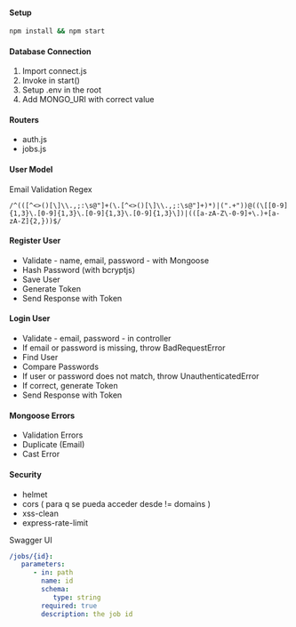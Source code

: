 #### Setup

```bash
npm install && npm start
```

#### Database Connection

1. Import connect.js
2. Invoke in start()
3. Setup .env in the root
4. Add MONGO_URI with correct value

#### Routers

-  auth.js
-  jobs.js

#### User Model

Email Validation Regex

```regex
/^(([^<>()[\]\\.,;:\s@"]+(\.[^<>()[\]\\.,;:\s@"]+)*)|(".+"))@((\[[0-9]{1,3}\.[0-9]{1,3}\.[0-9]{1,3}\.[0-9]{1,3}\])|(([a-zA-Z\-0-9]+\.)+[a-zA-Z]{2,}))$/
```

#### Register User

-  Validate - name, email, password - with Mongoose
-  Hash Password (with bcryptjs)
-  Save User
-  Generate Token
-  Send Response with Token

#### Login User

-  Validate - email, password - in controller
-  If email or password is missing, throw BadRequestError
-  Find User
-  Compare Passwords
-  If user or password does not match, throw UnauthenticatedError
-  If correct, generate Token
-  Send Response with Token

#### Mongoose Errors

-  Validation Errors
-  Duplicate (Email)
-  Cast Error

#### Security

-  helmet
-  cors ( para q se pueda acceder desde != domains )
-  xss-clean
-  express-rate-limit

Swagger UI

```yaml
/jobs/{id}:
   parameters:
      - in: path
        name: id
        schema:
           type: string
        required: true
        description: the job id
```
